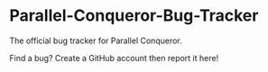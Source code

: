 Parallel-Conqueror-Bug-Tracker
==============================

The official bug tracker for Parallel Conqueror.

Find a bug? Create a GitHub account then report it here!
